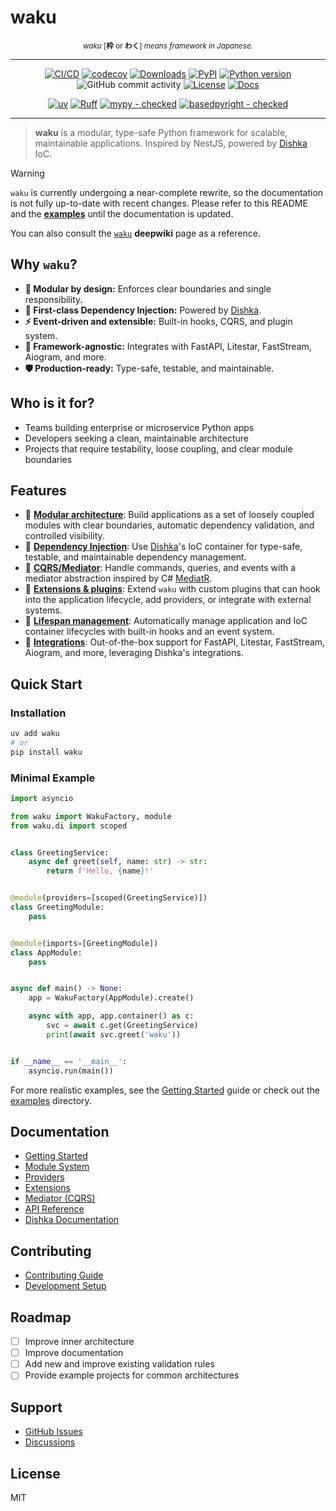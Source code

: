 # waku

<p align="center" markdown="1">
    <sup><i>waku</i> [<b>枠</b> or <b>わく</b>] <i>means framework in Japanese.</i></sup>
    <br/>
</p>

-----

<div align="center" markdown="1">

[![CI/CD](https://img.shields.io/github/actions/workflow/status/waku-py/waku/release.yml?branch=master&logo=github&label=CI/CD)](https://github.com/waku-py/waku/actions?query=event%3Apush+branch%3Amaster+workflow%3ACI/CD)
[![codecov](https://codecov.io/gh/waku-py/waku/graph/badge.svg?token=3M64SAF38A)](https://codecov.io/gh/waku-py/waku)
[![Downloads](https://static.pepy.tech/badge/waku/month)](https://pepy.tech/projects/waku)
[![PyPI](https://img.shields.io/pypi/v/waku.svg?label=PyPI)](https://pypi.python.org/pypi/waku)
[![Python version](https://img.shields.io/pypi/pyversions/waku.svg?label=Python)](https://www.python.org/downloads/)
![GitHub commit activity](https://img.shields.io/github/commit-activity/m/waku-py/waku)
[![License](https://img.shields.io/pypi/l/waku.svg)](https://github.com/waku-py/waku/blob/master/LICENSE)
[![Docs](https://img.shields.io/badge/docs-mkdocs%20material-blue)](https://waku-py.github.io/waku/)

[![uv](https://img.shields.io/endpoint?url=https://raw.githubusercontent.com/astral-sh/uv/main/assets/badge/v0.json)](https://github.com/astral-sh/uv)
[![Ruff](https://img.shields.io/endpoint?url=https://raw.githubusercontent.com/astral-sh/ruff/main/assets/badge/v2.json)](https://github.com/astral-sh/ruff/)
[![mypy - checked](http://www.mypy-lang.org/static/mypy_badge.svg)](http://mypy-lang.org/)
[![basedpyright - checked](https://img.shields.io/badge/basedpyright-checked-42b983?color=ffc105)](https://docs.basedpyright.com)

</div>

-----

> **waku** is a modular, type-safe Python framework for scalable, maintainable applications.
> Inspired by NestJS, powered by [Dishka](https://github.com/reagento/dishka/) IoC.

<!-- Separate quote blocks -->

> [!WARNING]
> `waku` is currently undergoing a near-complete rewrite, so the documentation is not fully up-to-date with recent changes.
> Please refer to this README and the [**examples**](https://github.com/waku-py/waku/tree/master/docs/code/examples) until the documentation is updated.
>
> You can also consult the [`waku`](https://deepwiki.com/waku-py/waku/) **deepwiki** page as a reference.

## Why `waku`?

- **🧩 Modular by design:** Enforces clear boundaries and single responsibility.
- **💉 First-class Dependency Injection:** Powered by [Dishka](https://github.com/reagento/dishka/).
- **⚡ Event-driven and extensible:** Built-in hooks, CQRS, and plugin system.
- **🔌 Framework-agnostic:** Integrates with FastAPI, Litestar, FastStream, Aiogram, and more.
- **🛡️ Production-ready:** Type-safe, testable, and maintainable.

## Who is it for?

- Teams building enterprise or microservice Python apps
- Developers seeking a clean, maintainable architecture
- Projects that require testability, loose coupling, and clear module boundaries

## Features

- 🧩 [**Modular architecture**](https://waku-py.github.io/waku/usage/modules/): Build applications as a set of loosely coupled modules with clear boundaries, automatic dependency validation, and controlled visibility.
- 💉 [**Dependency Injection**](https://waku-py.github.io/waku/usage/providers/): Use [Dishka](https://github.com/reagento/dishka/)'s IoC container for type-safe, testable, and maintainable dependency management.
- 📨 [**CQRS/Mediator**](https://waku-py.github.io/waku/usage/mediator/): Handle commands, queries, and events with a mediator abstraction inspired by C# [MediatR](https://github.com/jbogard/MediatR).
- 🧰 [**Extensions & plugins**](https://waku-py.github.io/waku/usage/extensions/): Extend `waku` with custom plugins that can hook into the application lifecycle, add providers, or integrate with external systems.
- 🔄 [**Lifespan management**](https://waku-py.github.io/waku/usage/lifespan/): Automatically manage application and IoC container lifecycles with built-in hooks and an event system.
- 🤝 [**Integrations**](https://waku-py.github.io/waku/integrations/): Out-of-the-box support for FastAPI, Litestar, FastStream, Aiogram, and more, leveraging Dishka's integrations.

## Quick Start

### Installation

```sh
uv add waku
# or
pip install waku
```

### Minimal Example

```python
import asyncio

from waku import WakuFactory, module
from waku.di import scoped


class GreetingService:
    async def greet(self, name: str) -> str:
        return f'Hello, {name}!'


@module(providers=[scoped(GreetingService)])
class GreetingModule:
    pass


@module(imports=[GreetingModule])
class AppModule:
    pass


async def main() -> None:
    app = WakuFactory(AppModule).create()

    async with app, app.container() as c:
        svc = await c.get(GreetingService)
        print(await svc.greet('waku'))


if __name__ == '__main__':
    asyncio.run(main())

```

For more realistic examples, see the [Getting Started](https://waku-py.github.io/waku/getting-started) guide or check out the [examples](https://github.com/waku-py/waku/tree/master/examples) directory.

## Documentation

- [Getting Started](https://waku-py.github.io/waku/getting-started/)
- [Module System](https://waku-py.github.io/waku/usage/modules/)
- [Providers](https://waku-py.github.io/waku/usage/providers/)
- [Extensions](https://waku-py.github.io/waku/usage/extensions/)
- [Mediator (CQRS)](https://waku-py.github.io/waku/usage/cqrs/)
- [API Reference](https://waku-py.github.io/waku/reference/)
- [Dishka Documentation](https://dishka.readthedocs.io/en/stable/index.html/)

## Contributing

- [Contributing Guide](https://waku-py.github.io/waku/contributing/)
- [Development Setup](https://waku-py.github.io/waku/contributing/#development-setup)

## Roadmap

- [ ] Improve inner architecture
- [ ] Improve documentation
- [ ] Add new and improve existing validation rules
- [ ] Provide example projects for common architectures

## Support

- [GitHub Issues](https://github.com/waku-py/waku/issues)
- [Discussions](https://github.com/waku-py/waku/discussions)

## License

MIT
